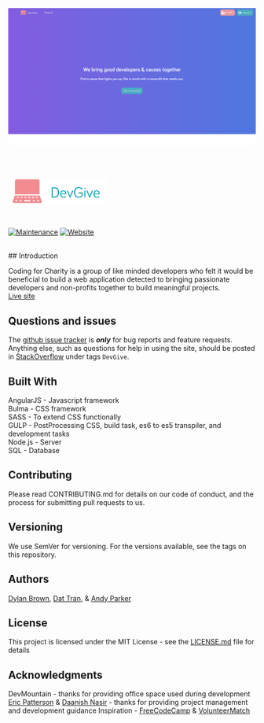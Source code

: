 
<div style="text-align:center">
<a href="https://devgive.net"><img src="https://raw.githubusercontent.com/Codingforcharity/Codingforcharity/master/assets/img/devgivelanding.png" alt="" width="600"></a></div>

<br><br>

  <a href="https://devgive.net"><img src="https://raw.githubusercontent.com/Codingforcharity/Codingforcharity/master/assets/img/DevGiveLogoColored.png" alt="DevGive" width="200"></a>
  <br>

<br>

[![Maintenance](https://img.shields.io/maintenance/yes/2017.svg)]()
[![Website](https://img.shields.io/website-up-down-green-red/http/shields.io.svg?label=website)]()

<br>
## Introduction

Coding for Charity is a group of like minded developers who felt it would be beneficial to build a web application detected to bringing passionate developers and non-profits together to build meaningful projects.
<br>
[Live site](https://www.devgive.net)

## Questions and issues

The [github issue tracker](https://github.com/codingforcharity/codingforcharity/issues) is **_only_** for bug reports and feature requests. Anything else, such as questions for help in using the site, should be posted in [StackOverflow](http://stackoverflow.com/questions/) under tags `DevGive`.

## Built With

AngularJS - Javascript framework <br>
Bulma - CSS framework <br>
SASS - To extend CSS functionally <br>
GULP - PostProcessing CSS, build task, es6 to es5 transpiler, and development tasks <br>
Node.js - Server <br>
SQL - Database

## Contributing

Please read CONTRIBUTING.md for details on our code of conduct, and the process for submitting pull requests to us.

## Versioning

We use SemVer for versioning. For the versions available, see the tags on this repository.

## Authors

[Dylan Brown](https://github.com/Dylandoesprogramming), [Dat Tran](https://github.com/dattran91), & [Andy Parker](https://pages.github.com/)

## License

This project is licensed under the MIT License - see the [LICENSE.md](https://github.com/Codingforcharity/Codingforcharity/blob/master/LICENSE) file for details 

## Acknowledgments

DevMountain - thanks for providing office space used during development 
[Eric Patterson](https://github.com/erpatterson11) & [Daanish Nasir](https://github.com/Dylandoesprogramming) - thanks for providing project management and development guidance
Inspiration - [FreeCodeCamp](https://www.freecodecamp.org) & [VolunteerMatch](https://www.volunteermatch.org)
